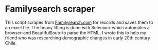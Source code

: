 # Familysearch scraper

This script scrapes from [Familysearch.com](https://www.familysearch.org/en/) for records and saves them to an excel file. The heavy lifting is done with Selenium-which automates a browser-and BeautifulSoup-to parse the HTML. I wrote this to help my friend who was researching demographic changes in early 20th century Chile.
